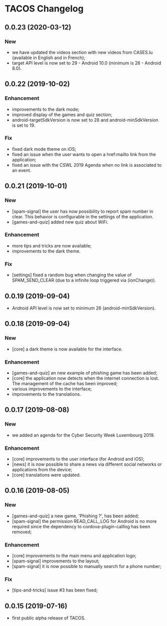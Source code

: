 TACOS Changelog
===============

## 0.0.23 (2020-03-12)

### New

- we have updated the videos section with new videos from CASES.lu
  (available in English and in French);
- target API level is now set to 29 - Android 10.0 (minimum is 26 - Android 8.0).


## 0.0.22 (2019-10-02)

### Enhancement

- improvements to the dark mode;
- improved display of the games and quiz section;
- android-targetSdkVersion is now set to 28 and android-minSdkVersion is set
  to 19.

### Fix

- fixed dark mode theme on iOS;
- fixed an issue when the user wants to open a href:mailto link from the
  application;
- fixed an issue with the CSWL 2019 Agenda when no link is associated to an event.


## 0.0.21 (2019-10-01)

### New

- [spam-signal] the user has now possibility to report spam number in clear.
  This behavior is configurable in the settings of the application.
- [games-and-quiz] added new quiz about WiFi.

### Enhancement

- more tips and tricks are now available;
- improvements to the dark theme.

### Fix

- [settings] fixed a random bug when changing the value of SPAM_SEND_CLEAR (due
  to a infinite loop triggered via (ionChange)).


## 0.0.19 (2019-09-04)

- Android API level is now set to minimum 26 (android-minSdkVersion).


## 0.0.18 (2019-09-04)

### New

- [core] a dark theme is now available for the interface.

### Enhancement

- [games-and-quiz] an new example of phishing game has been added;
- [core] the application now detects when the internet connection is lost. The
  management of the cache has been improved;
- various improvements to the interface;
- improvements to the translations.


## 0.0.17 (2019-08-08)

### New

- we added an agenda for the Cyber Security Week Luxembourg 2019.

### Enhancement

- [core] improvements to the user interface (for Android and iOS);
- [news] it is now possible to share a news via different social networks or
  applications from the device;
- [core] translations were updated.


## 0.0.16 (2019-08-05)

### New

- [games-and-quiz] a new  game, 'Phishing ?', has been added;
- [spam-signal] the permission READ_CALL_LOG for Android is no more required
  since the dependency to cordova-plugin-calllog has been removed;

### Enhancement

- [core] improvements to the main menu and application logo;
- [spam-signal] improvements to the layout;
- [spam-signal] it is now possible to manually search for a phone number;

### Fix

- [tips-and-tricks] issue #3 has been fixed;


## 0.0.15 (2019-07-16)

- first public alpha release of TACOS.
